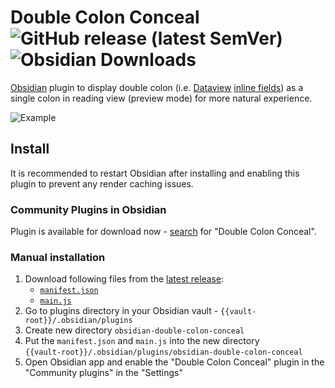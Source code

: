 # Double Colon Conceal ![GitHub release (latest SemVer)](https://img.shields.io/github/v/release/msrch/obsidian-double-colon-conceal) ![Obsidian Downloads](https://img.shields.io/badge/dynamic/json?logo=obsidian&color=%23483699&label=downloads&query=%24%5B%22double-colon-conceal%22%5D.downloads&url=https%3A%2F%2Fraw.githubusercontent.com%2Fobsidianmd%2Fobsidian-releases%2Fmaster%2Fcommunity-plugin-stats.json)

[Obsidian](https://obsidian.md/) plugin to display double colon (i.e.
[Dataview](https://github.com/blacksmithgu/obsidian-dataview)
[inline fields](https://blacksmithgu.github.io/obsidian-dataview/annotation/add-metadata/#inline-fields))
as a single colon in reading view (preview mode) for more natural experience.

![Example](https://raw.githubusercontent.com/msrch/obsidian-double-colon-conceal/master/example.png)

## Install

It is recommended to restart Obsidian after installing and enabling this plugin
to prevent any render caching issues.

### Community Plugins in Obsidian

Plugin is available for download now -
[search](https://obsidian.md/plugins?search=Double+Colon+Conceal) for "Double
Colon Conceal".

### Manual installation

1. Download following files from the
   [latest release](https://github.com/msrch/obsidian-double-colon-conceal/releases/latest):
   - [`manifest.json`](https://github.com/msrch/obsidian-double-colon-conceal/releases/latest/download/manifest.json)
   - [`main.js`](https://github.com/msrch/obsidian-double-colon-conceal/releases/latest/download/main.js)
1. Go to plugins directory in your Obsidian vault -
   `{{vault-root}}/.obsidian/plugins`
1. Create new directory `obsidian-double-colon-conceal`
1. Put the `manifest.json` and `main.js` into the new directory  
   `{{vault-root}}/.obsidian/plugins/obsidian-double-colon-conceal`
1. Open Obsidian app and enable the "Double Colon Conceal" plugin in the
   "Community plugins" in the "Settings"
